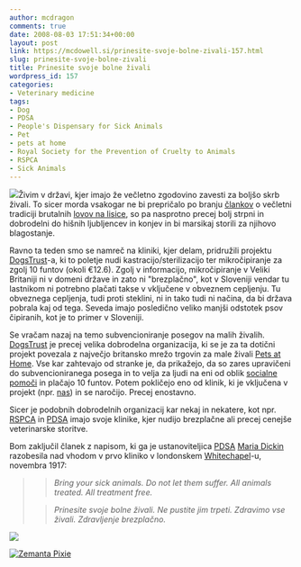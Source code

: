 ```yaml
---
author: mcdragon
comments: true
date: 2008-08-03 17:51:34+00:00
layout: post
link: https://mcdowell.si/prinesite-svoje-bolne-zivali-157.html
slug: prinesite-svoje-bolne-zivali
title: Prinesite svoje bolne živali
wordpress_id: 157
categories:
- Veterinary medicine
tags:
- Dog
- PDSA
- People's Dispensary for Sick Animals
- Pet
- pets at home
- Royal Society for the Prevention of Cruelty to Animals
- RSPCA
- Sick Animals
---
```


[![](https://img.mcdowell.si/2008/08/puppysmall2-1-150x150.jpg)](https://img.mcdowell.si/2008/08/puppysmall2.jpg)Živim v državi, kjer imajo že večletno zgodovino zavesti za boljšo skrb živali. To sicer morda vsakogar ne bi prepričalo po branju [člankov](http://www.guardian.co.uk/hunt) o večletni tradiciji brutalnih [lovov na lisice](http://en.wikipedia.org/wiki/Fox_hunting), so pa nasprotno precej bolj strpni in dobrodelni do hišnih ljubljencev in konjev in bi marsikaj storili za njihovo blagostanje.

Ravno ta teden smo se namreč na kliniki, kjer delam, pridružili projektu [DogsTrust](http://www.dogstrust.org.uk/)-a, ki to poletje nudi kastracijo/sterilizacijo ter mikročipiranje za zgolj 10 funtov (okoli €12.6). Zgolj v informacijo, mikročipiranje v Veliki Britaniji ni v domeni države in zato ni "brezplačno", kot v Sloveniji vendar tu lastnikom ni potrebno plačati takse v vključene v obveznem cepljenju. Tu obveznega cepljenja, tudi proti steklini, ni in tako tudi ni načina, da bi država pobrala kaj od tega. Seveda imajo posledično veliko manjši odstotek psov čipiranih, kot je to primer v Sloveniji.

Se vračam nazaj na temo subvencioniranje posegov na malih živalih. [DogsTrust](http://www.dogstrust.org.uk/) je precej velika dobrodelna organizacija, ki se je za ta dotični projekt povezala z največjo britansko mrežo trgovin za male živali [Pets at Home](http://www.petsathome.com/). Vse kar zahtevajo od stranke je, da prikažejo, da so zares upravičeni do subvencioniranega posega in to velja za ljudi na eni od oblik [socialne pomoči](http://www.benefitsinmind.org.uk/step_2_means_tested_benefits.htm) in plačajo 10 funtov. Potem pokličejo eno od klinik, ki je vključena v projekt (npr. [nas](http://www.fentonvets.co.uk/)) in se naročijo. Precej enostavno.

Sicer je podobnih dobrodelnih organizacij kar nekaj in nekatere, kot npr. [RSPCA](http://www.rspca.org.uk/servlet/Satellite?pagename=RSPCA/Local/LocalHomepage) in [PDSA](http://www.pdsa.org.uk/managed/finder.html) imajo svoje klinike, kjer nudijo brezplačne ali precej cenejše veterinarske storitve.

Bom zaključil članek z napisom, ki ga je ustanoviteljica [PDSA](http://en.wikipedia.org/wiki/People%27s_Dispensary_for_Sick_Animals) [Maria Dickin](http://www.pdsa.org.uk/mariadickin.html) razobesila nad vhodom v prvo kliniko v londonskem [Whitechapel](http://www.towerhamlets.gov.uk/data/in-your-ward/whitechapel.cfm)-u, novembra 1917:


<blockquote>

> 
> _Bring your sick animals.
Do not let them suffer.
All animals treated.
All treatment free._
> 
> 

> 
> _Prinesite svoje bolne živali.
Ne pustite jim trpeti.
Zdravimo vse živali.
Zdravljenje brezplačno._
> 
> 
</blockquote>


[![](https://img.mcdowell.si/2008/08/mike_and_roki-1-300x147.jpg)](https://img.mcdowell.si/2008/08/mike_and_roki.jpg)


[![Zemanta Pixie](http://img.zemanta.com/reblog_e.png?x-id=a56c1bc2-48e2-476c-8e40-d479d15fccca)](http://reblog.zemanta.com/zemified/a56c1bc2-48e2-476c-8e40-d479d15fccca/)
